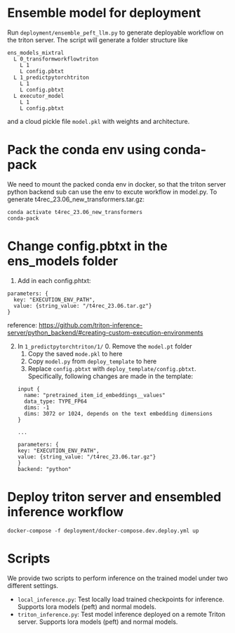 #  Ensemble model for deployment
Run `deployment/ensemble_peft_llm.py` to generate deployable workflow on the triton server. The script will generate a folder structure like
```
ens_models_mixtral
  L 0_transformworkflowtriton
    L 1
    L config.pbtxt
  L 1_predictpytorchtriton
    L 1
    L config.pbtxt
  L executor_model
    L 1
    L config.pbtxt
```
and a cloud pickle file `model.pkl` with weights and architecture.

# Pack the conda env using conda-pack
We need to mount the packed conda env in docker, so that the triton server python backend sub can use the env to excute workflow in model.py.
To generate t4rec_23.06_new_transformers.tar.gz:
```
conda activate t4rec_23.06_new_transformers
conda-pack
```

# Change config.pbtxt in the ens_models folder
1. Add in each config.phtxt:
```
parameters: {
  key: "EXECUTION_ENV_PATH",
  value: {string_value: "/t4rec_23.06.tar.gz"}
}
```
reference: https://github.com/triton-inference-server/python_backend/#creating-custom-execution-environments

2. In `1_predictpytorchtriton/1/`
    0. Remove the `model.pt` folder
    1. Copy the saved `mode.pkl` to here
    2. Copy `model.py` from `deploy_template` to here
    3. Replace `config.pbtxt` with `deploy_template/config.pbtxt`. Specifically, following changes are made in the template: 
    ```
    input {
      name: "pretrained_item_id_embeddings__values"
      data_type: TYPE_FP64
      dims: -1
      dims: 3072 or 1024, depends on the text embedding dimensions
    }

    ...

    parameters: {
    key: "EXECUTION_ENV_PATH",
    value: {string_value: "/t4rec_23.06.tar.gz"}
    }
    backend: "python"
    ```


# Deploy triton server and ensembled inference workflow

```
docker-compose -f deployment/docker-compose.dev.deploy.yml up
```

# Scripts
We provide two scripts to perform inference on the trained model under two different settings.
- `local_inference.py`: Test locally load trained checkpoints for inference. Supports lora models (peft) and normal models.
- `triton_inference.py`: Test model inference deployed on a remote Triton server. Supports lora models (peft) and normal models.